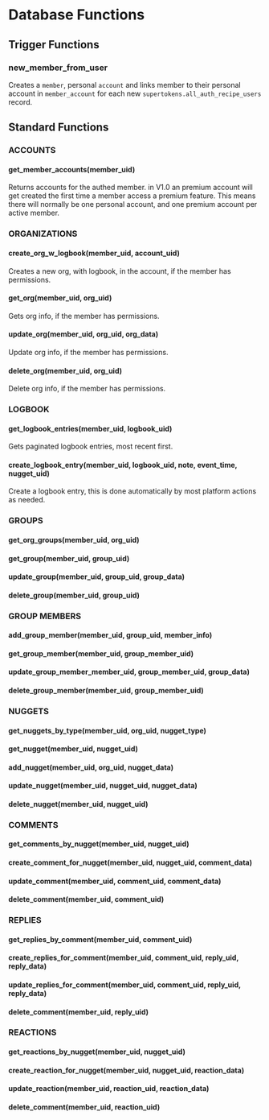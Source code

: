 # Database Functions

## Trigger Functions

### new_member_from_user

Creates a `member`, personal `account` and links member to their personal account in `member_account` for each new `supertokens.all_auth_recipe_users` record.

## Standard Functions

### ACCOUNTS

#### get_member_accounts(member_uid)

Returns accounts for the authed member. in V1.0 an premium account will get created the first time a member access a premium feature. This means there will normally be one personal account, and one premium account per active member. 

### ORGANIZATIONS

#### create_org_w_logbook(member_uid, account_uid)

Creates a new org, with logbook, in the account, if the member has permissions.

#### get_org(member_uid, org_uid)

Gets org info, if the member has permissions.

#### update_org(member_uid, org_uid, org_data)

Update org info, if the member has permissions.

#### delete_org(member_uid, org_uid)

Delete org info, if the member has permissions.

### LOGBOOK

#### get_logbook_entries(member_uid, logbook_uid)

Gets paginated logbook entries, most recent first.

#### create_logbook_entry(member_uid, logbook_uid, note, event_time, nugget_uid)

Create a logbook entry, this is done automatically by most platform actions as needed.

### GROUPS

#### get_org_groups(member_uid, org_uid)

#### get_group(member_uid, group_uid)

#### update_group(member_uid, group_uid, group_data)

#### delete_group(member_uid, group_uid)

### GROUP MEMBERS

#### add_group_member(member_uid, group_uid, member_info)

#### get_group_member(member_uid, group_member_uid)

#### update_group_member_member_uid, group_member_uid, group_data)

#### delete_group_member(member_uid, group_member_uid)

### NUGGETS

#### get_nuggets_by_type(member_uid, org_uid, nugget_type)

#### get_nugget(member_uid, nugget_uid)

#### add_nugget(member_uid, org_uid, nugget_data)

#### update_nugget(member_uid, nugget_uid, nugget_data)

#### delete_nugget(member_uid, nugget_uid)

### COMMENTS

#### get_comments_by_nugget(member_uid, nugget_uid)

#### create_comment_for_nugget(member_uid, nugget_uid, comment_data)

#### update_comment(member_uid, comment_uid, comment_data)

#### delete_comment(member_uid, comment_uid)

### REPLIES

#### get_replies_by_comment(member_uid, comment_uid)

#### create_replies_for_comment(member_uid, comment_uid, reply_uid, reply_data)

#### update_replies_for_comment(member_uid, comment_uid, reply_uid, reply_data)

#### delete_comment(member_uid, reply_uid)

### REACTIONS

#### get_reactions_by_nugget(member_uid, nugget_uid)

#### create_reaction_for_nugget(member_uid, nugget_uid, reaction_data)

#### update_reaction(member_uid, reaction_uid, reaction_data)

#### delete_comment(member_uid, reaction_uid)






